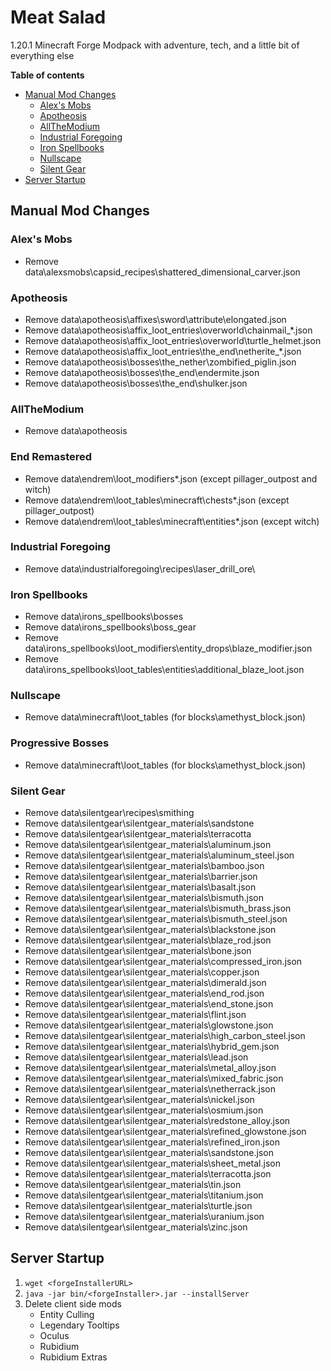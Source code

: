 # Meat Salad
1.20.1 Minecraft Forge Modpack with adventure, tech, and a little bit of everything else

**Table of contents**
- [Manual Mod Changes](#manual-mod-changes)
    - [Alex's Mobs](#alexs-mobs)
    - [Apotheosis](#apotheosis)
    - [AllTheModium](#allthemodium)
    - [Industrial Foregoing](#industrial-foregoing)
    - [Iron Spellbooks](#iron-spellbooks)
    - [Nullscape](#nullscape)
    - [Silent Gear](#silent-gear)
- [Server Startup](#server-startup)

## Manual Mod Changes
### Alex's Mobs
- Remove data\alexsmobs\capsid_recipes\shattered_dimensional_carver.json

### Apotheosis
- Remove data\apotheosis\affixes\sword\attribute\elongated.json
- Remove data\apotheosis\affix_loot_entries\overworld\chainmail_*.json
- Remove data\apotheosis\affix_loot_entries\overworld\turtle_helmet.json
- Remove data\apotheosis\affix_loot_entries\the_end\netherite_*.json
- Remove data\apotheosis\bosses\the_nether\zombified_piglin.json
- Remove data\apotheosis\bosses\the_end\endermite.json
- Remove data\apotheosis\bosses\the_end\shulker.json

### AllTheModium
- Remove data\apotheosis

### End Remastered
- Remove data\endrem\loot_modifiers\*.json (except pillager_outpost and witch)
- Remove data\endrem\loot_tables\minecraft\chests\*.json (except pillager_outpost)
- Remove data\endrem\loot_tables\minecraft\entities\*.json (except witch)

### Industrial Foregoing
- Remove data\industrialforegoing\recipes\laser_drill_ore\

### Iron Spellbooks
- Remove data\irons_spellbooks\bosses
- Remove data\irons_spellbooks\boss_gear
- Remove data\irons_spellbooks\loot_modifiers\entity_drops\blaze_modifier.json
- Remove data\irons_spellbooks\loot_tables\entities\additional_blaze_loot.json

### Nullscape
- Remove data\minecraft\loot_tables (for blocks\amethyst_block.json)

### Progressive Bosses
- Remove data\minecraft\loot_tables (for blocks\amethyst_block.json)

### Silent Gear
- Remove data\silentgear\recipes\smithing
- Remove data\silentgear\silentgear_materials\sandstone
- Remove data\silentgear\silentgear_materials\terracotta
- Remove data\silentgear\silentgear_materials\aluminum.json
- Remove data\silentgear\silentgear_materials\aluminum_steel.json
- Remove data\silentgear\silentgear_materials\bamboo.json
- Remove data\silentgear\silentgear_materials\barrier.json
- Remove data\silentgear\silentgear_materials\basalt.json
- Remove data\silentgear\silentgear_materials\bismuth.json
- Remove data\silentgear\silentgear_materials\bismuth_brass.json
- Remove data\silentgear\silentgear_materials\bismuth_steel.json
- Remove data\silentgear\silentgear_materials\blackstone.json
- Remove data\silentgear\silentgear_materials\blaze_rod.json
- Remove data\silentgear\silentgear_materials\bone.json
- Remove data\silentgear\silentgear_materials\compressed_iron.json
- Remove data\silentgear\silentgear_materials\copper.json
- Remove data\silentgear\silentgear_materials\dimerald.json
- Remove data\silentgear\silentgear_materials\end_rod.json
- Remove data\silentgear\silentgear_materials\end_stone.json
- Remove data\silentgear\silentgear_materials\flint.json
- Remove data\silentgear\silentgear_materials\glowstone.json
- Remove data\silentgear\silentgear_materials\high_carbon_steel.json
- Remove data\silentgear\silentgear_materials\hybrid_gem.json
- Remove data\silentgear\silentgear_materials\lead.json
- Remove data\silentgear\silentgear_materials\metal_alloy.json
- Remove data\silentgear\silentgear_materials\mixed_fabric.json
- Remove data\silentgear\silentgear_materials\netherrack.json
- Remove data\silentgear\silentgear_materials\nickel.json
- Remove data\silentgear\silentgear_materials\osmium.json
- Remove data\silentgear\silentgear_materials\redstone_alloy.json
- Remove data\silentgear\silentgear_materials\refined_glowstone.json
- Remove data\silentgear\silentgear_materials\refined_iron.json
- Remove data\silentgear\silentgear_materials\sandstone.json
- Remove data\silentgear\silentgear_materials\sheet_metal.json
- Remove data\silentgear\silentgear_materials\terracotta.json
- Remove data\silentgear\silentgear_materials\tin.json
- Remove data\silentgear\silentgear_materials\titanium.json
- Remove data\silentgear\silentgear_materials\turtle.json
- Remove data\silentgear\silentgear_materials\uranium.json
- Remove data\silentgear\silentgear_materials\zinc.json

## Server Startup
1. `wget <forgeInstallerURL>`
2. `java -jar bin/<forgeInstaller>.jar --installServer`
3. Delete client side mods
    - Entity Culling
    - Legendary Tooltips
    - Oculus
    - Rubidium
    - Rubidium Extras
